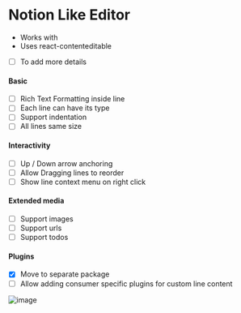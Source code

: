 # Notion Like Editor

- Works with
- Uses react-contenteditable
- [ ] To add more details

#### Basic
- [ ] Rich Text Formatting inside line
- [ ] Each line can have its type
- [ ] Support indentation
- [ ] All lines same size

#### Interactivity
- [ ] Up / Down arrow anchoring
- [ ] Allow Dragging lines to reorder
- [ ] Show line context menu on right click

#### Extended media
  - [ ] Support images
  - [ ] Support urls
  - [ ] Support todos

#### Plugins
  - [x] Move to separate package
  - [ ] Allow adding consumer specific plugins for custom line content
  
![image](https://github.com/user-attachments/assets/04457286-0f3f-4dcc-8725-3b4f9a4625bf)
